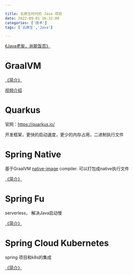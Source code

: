 ```yaml
---

title: 云原生时代的 Java 项目
date: 2022-09-01 16:32:00
categories: ['技术']
tags: ['云原生','Java']

---
```






[《Java老矣，尚能饭否》](http://icyfenix.cn/tricks/2020/java-crisis/qcon.html)

# GraalVM

[《简介》](http://icyfenix.cn/tricks/2020/graalvm/)

[视频介绍](https://www.bilibili.com/video/BV1dV411r7ZC)

# Quarkus

官网：https://quarkus.io/

开发框架，更快的启动速度，更少的内存占用，二进制执行文件

# Spring Native

基于GraalVM [native-image](https://www.graalvm.org/reference-manual/native-image/) compiler. 可以打包成native执行文件

[《简介》](https://docs.spring.io/spring-native/docs/current/reference/htmlsingle/)

# Spring Fu 

serverless， 解决Java启动慢 

[《简介》](https://github.com/spring-projects-experimental/spring-fu)

# Spring Cloud Kubernetes

spring 项目和k8s的集成

[《简介》](https://spring.io/projects/spring-cloud-kubernetes#overview)






